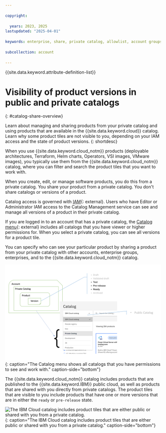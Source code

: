```yaml
---

copyright:

  years: 2023, 2025
lastupdated: "2025-04-01"

keywords: enterprise, share, private catalog, allowlist, account groups, share request, opt in, visibility

subcollection: account

---
```


{{site.data.keyword.attribute-definition-list}}

# Visibility of product versions in public and private catalogs
{: #catalog-share-overview}

Learn about managing and sharing products from your private catalog and using products that are available in the {{site.data.keyword.cloud}} catalog. Learn why some product tiles are not visible to you, depending on your IAM access and the state of product versions.
{: shortdesc}

When you use {{site.data.keyword.cloud_notm}} products (deployable architectures, Terraform, Helm charts, Operators, VSI images, VMware images), you typically use them from the {{site.data.keyword.cloud_notm}} catalog, where you can filter and search the product tiles that you want to work with.

When you create, edit, or manage software products, you do this from a private catalog. You share your product from a private catalog. You don't share catalogs or versions of a product.

Catalog access is governed with [IAM](/iam/roles){: external}. Users who have Editor or Administrator IAM access to the Catalog Management service can see and manage all versions of a product in their private catalog.

If you are logged in to an account that has a private catalog, the [Catalog menu](/catalog){: external} includes all catalogs that you have viewer or higher permissions for. When you select a private catalog, you can see all versions for a product tile.

You can specify who can see your particular product by sharing a product from your private catalog with other accounts, enterprise groups, enterprises, and to the {{site.data.keyword.cloud_notm}} catalog.

![The Catalog menu shows all catalogs that you have permissions to see and work with.](images/private-catalog-share-diagram.png){: caption="The Catalog menu shows all catalogs that you have permissions to see and work with." caption-side="bottom"}

The {{site.data.keyword.cloud_notm}} catalog includes products that are published to the {{site.data.keyword.IBM}} public cloud, as well as products that are shared with you directly from private catalogs. The product tiles that are visible to you include products that have one or more versions that are in either the `ready` or `pre-release` state.

![The IBM Cloud catalog includes product tiles that are either public or shared with you from a private catalog.](images/private-catalog-share-visibility-public.png){: caption="The IBM Cloud catalog includes product tiles that are either public or shared with you from a private catalog." caption-side="bottom"}
